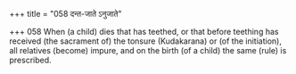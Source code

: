 +++
title = "058 दन्त-जाते ऽनुजाते"

+++
058	When (a child) dies that has teethed, or that before teething has received (the sacrament of) the tonsure (Kudakarana) or (of the initiation), all relatives (become) impure, and on the birth (of a child) the same (rule) is prescribed.